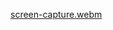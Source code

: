 
[screen-capture.webm](https://github.com/user-attachments/assets/7044a056-cf16-4fa9-9eeb-c62b3b4353e9)
